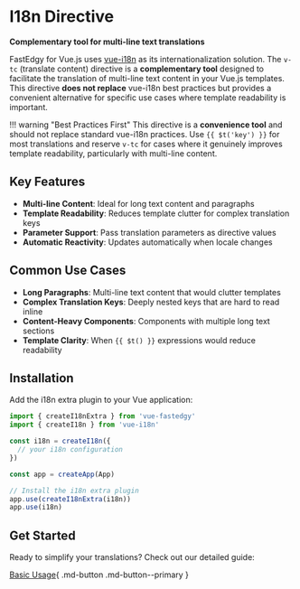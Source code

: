 # I18n Directive

**Complementary tool for multi-line text translations**

FastEdgy for Vue.js uses [vue-i18n](https://vue-i18n.intlify.dev/) as its internationalization solution. The `v-tc` (translate content) directive is a **complementary tool** designed to facilitate the translation of multi-line text content in your Vue.js templates. This directive **does not replace** vue-i18n best practices but provides a convenient alternative for specific use cases where template readability is important.

!!! warning "Best Practices First"
    This directive is a **convenience tool** and should not replace standard vue-i18n practices. Use `{{ $t('key') }}` for most translations and reserve `v-tc` for cases where it genuinely improves template readability, particularly with multi-line content.

## Key Features

- **Multi-line Content**: Ideal for long text content and paragraphs
- **Template Readability**: Reduces template clutter for complex translation keys
- **Parameter Support**: Pass translation parameters as directive values
- **Automatic Reactivity**: Updates automatically when locale changes

## Common Use Cases

- **Long Paragraphs**: Multi-line text content that would clutter templates
- **Complex Translation Keys**: Deeply nested keys that are hard to read inline
- **Content-Heavy Components**: Components with multiple long text sections
- **Template Clarity**: When `{{ $t() }}` expressions would reduce readability

## Installation

Add the i18n extra plugin to your Vue application:

```javascript
import { createI18nExtra } from 'vue-fastedgy'
import { createI18n } from 'vue-i18n'

const i18n = createI18n({
  // your i18n configuration
})

const app = createApp(App)

// Install the i18n extra plugin
app.use(createI18nExtra(i18n))
app.use(i18n)
```

## Get Started

Ready to simplify your translations? Check out our detailed guide:

[Basic Usage](guide.md){ .md-button .md-button--primary }
